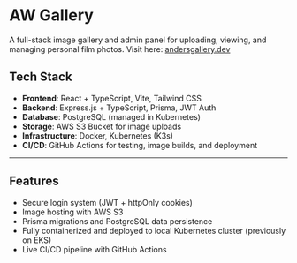 # AW Gallery

A full-stack image gallery and admin panel for uploading, viewing, and managing personal film photos. Visit here: [andersgallery.dev](https://andersgallery.dev)

## Tech Stack

- **Frontend**: React + TypeScript, Vite, Tailwind CSS
- **Backend**: Express.js + TypeScript, Prisma, JWT Auth  
- **Database**: PostgreSQL (managed in Kubernetes)  
- **Storage**: AWS S3 Bucket for image uploads  
- **Infrastructure**: Docker, Kubernetes (K3s)
- **CI/CD**: GitHub Actions for testing, image builds, and deployment  

---

## Features

- Secure login system (JWT + httpOnly cookies)
- Image hosting with AWS S3
- Prisma migrations and PostgreSQL data persistence
- Fully containerized and deployed to local Kubernetes cluster (previously on EKS)
- Live CI/CD pipeline with GitHub Actions
